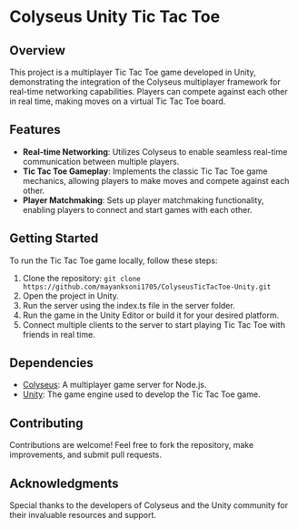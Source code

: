 # Colyseus Unity Tic Tac Toe

## Overview

This project is a multiplayer Tic Tac Toe game developed in Unity, demonstrating the integration of the Colyseus multiplayer framework for real-time networking capabilities. Players can compete against each other in real time, making moves on a virtual Tic Tac Toe board.

## Features

- **Real-time Networking**: Utilizes Colyseus to enable seamless real-time communication between multiple players.
- **Tic Tac Toe Gameplay**: Implements the classic Tic Tac Toe game mechanics, allowing players to make moves and compete against each other.
- **Player Matchmaking**: Sets up player matchmaking functionality, enabling players to connect and start games with each other.

## Getting Started

To run the Tic Tac Toe game locally, follow these steps:

1. Clone the repository: `git clone https://github.com/mayanksoni1705/ColyseusTicTacToe-Unity.git`
2. Open the project in Unity.
3. Run the server using the index.ts file in the server folder.
4. Run the game in the Unity Editor or build it for your desired platform.
5. Connect multiple clients to the server to start playing Tic Tac Toe with friends in real time.

## Dependencies

- [Colyseus](https://colyseus.io/): A multiplayer game server for Node.js.
- [Unity](https://unity.com/): The game engine used to develop the Tic Tac Toe game.

## Contributing

Contributions are welcome! Feel free to fork the repository, make improvements, and submit pull requests.

## Acknowledgments

Special thanks to the developers of Colyseus and the Unity community for their invaluable resources and support.
